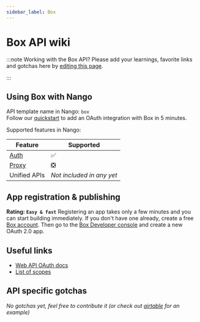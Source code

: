```yaml
---
sidebar_label: Box
---
```


# Box API wiki

:::note Working with the Box API?
Please add your learnings, favorite links and gotchas here by [editing this page](https://github.com/nangohq/nango/tree/master/docs/docs/providers/box.md).

:::

## Using Box with Nango

API template name in Nango: `box`  
Follow our [quickstart](../quickstart.md) to add an OAuth integration with Box in 5 minutes.

Supported features in Nango:

| Feature                            | Supported                 |
| ---------------------------------- | ------------------------- |
| [Auth](/nango-auth/core-concepts)  | ✅                        |
| [Proxy](/nango-unified-apis/proxy) | ❎                        |
| Unified APIs                       | _Not included in any yet_ |

## App registration & publishing

**Rating: `Easy & fast`**
Registering an app takes only a few minutes and you can start building immediately. If you don't have one already, create a free [Box account](https://box.com). Then go to the [Box Developer console](https://app.box.com/developers/console) and create a new OAuth 2.0 app.

## Useful links

-   [Web API OAuth docs](https://developer.box.com/guides/authentication/oauth2/)
-   [List of scopes](https://developer.box.com/guides/api-calls/permissions-and-errors/scopes/)

## API specific gotchas

_No gotchas yet, feel free to contribute it (or check out [airtable](airtable.md) for an example)_
